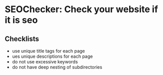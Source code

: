 # SEOChecker: Check your website if it is seo

## Checklists


- use unique title tags for each page
- ues unique descriptions for each page
- do not use excessive keywords
- do not have deep nesting of subdirectories
